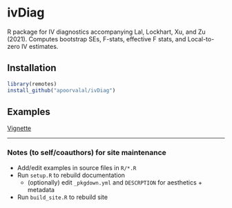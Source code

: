 # ivDiag

R package for IV diagnostics accompanying Lal, Lockhart, Xu, and Zu (2021). Computes bootstrap SEs, F-stats, effective F stats, and Local-to-zero IV estimates.

## Installation

```r
library(remotes)
install_github("apoorvalal/ivDiag")
```

## Examples

[Vignette](https://htmlpreview.github.io/?https://github.com/apoorvalal/ivDiag/blob/master/vignettes/examples.html)

---

### Notes (to self/coauthors) for site maintenance 

+ Add/edit examples in source files in `R/*.R`
+ Run `setup.R` to rebuild documentation
  + (optionally) edit `_pkgdown.yml` and `DESCRPTION` for aesthetics + metadata
+ Run `build_site.R` to rebuild site
